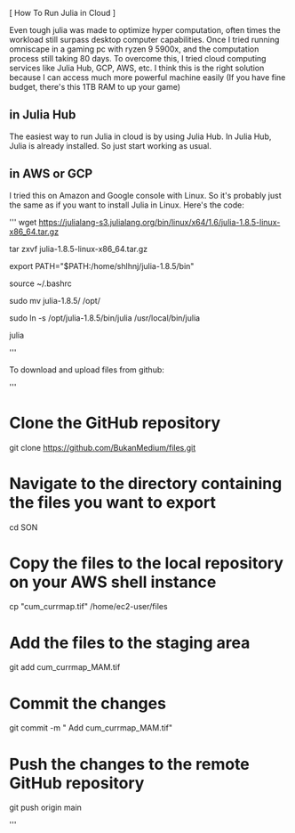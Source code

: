 [ How To Run Julia in Cloud ]

Even tough julia was made to optimize hyper computation, often times the workload still surpass desktop computer capabilities. Once I tried running omniscape in a gaming pc with ryzen 9 5900x, and the computation process still taking 80 days. To overcome this, I tried cloud computing services like Julia Hub, GCP, AWS, etc. I think this is the right solution because I can access much more powerful machine easily (If you have fine budget, there's this 1TB RAM to up your game)

## in Julia Hub

The easiest way to run Julia in cloud is by using Julia Hub. In Julia Hub, Julia is already installed. So just start working as usual.

## in AWS or GCP
I tried this on Amazon and Google console with Linux. So it's probably just the same as if you want to install Julia in Linux. Here's the code:

'''
wget https://julialang-s3.julialang.org/bin/linux/x64/1.6/julia-1.8.5-linux-x86_64.tar.gz

tar zxvf julia-1.8.5-linux-x86_64.tar.gz

export PATH="$PATH:/home/shlhnj/julia-1.8.5/bin"

source ~/.bashrc

sudo mv julia-1.8.5/ /opt/

sudo ln -s /opt/julia-1.8.5/bin/julia /usr/local/bin/julia

julia

'''


To download and upload files from github:

'''
# Clone the GitHub repository
git clone https://github.com/BukanMedium/files.git

# Navigate to the directory containing the files you want to export
cd SON

# Copy the files to the local repository on your AWS shell instance
cp "cum_currmap.tif" /home/ec2-user/files



# Add the files to the staging area
git add cum_currmap_MAM.tif


# Commit the changes
git commit -m " Add cum_currmap_MAM.tif"



# Push the changes to the remote GitHub repository
git push origin main


'''
